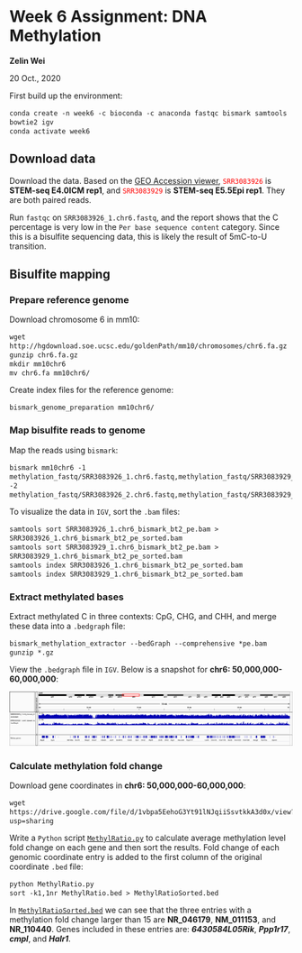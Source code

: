 # Week 6 Assignment: DNA Methylation

**Zelin Wei**

20 Oct., 2020

First build up the environment:

	conda create -n week6 -c bioconda -c anaconda fastqc bismark samtools bowtie2 igv
	conda activate week6
	
## Download data

Download the data. Based on the [GEO Accession viewer](https://www.ncbi.nlm.nih.gov/geo/query/acc.cgi?acc=GSE76505), <font color=#FF0000>`SRR3083926`</font> is **STEM-seq E4.0ICM rep1**, and <font color=#FF0000>`SRR3083929`</font> is **STEM-seq E5.5Epi rep1**. They are both paired reads.

Run `fastqc` on `SRR3083926_1.chr6.fastq`, and the report shows that the C percentage is very low in the `Per base sequence content` category. Since this is a bisulfite sequencing data, this is likely the result of 5mC-to-U transition.

## Bisulfite mapping

### Prepare reference genome

Download chromosome 6 in mm10:

	wget http://hgdownload.soe.ucsc.edu/goldenPath/mm10/chromosomes/chr6.fa.gz
	gunzip chr6.fa.gz
	mkdir mm10chr6
	mv chr6.fa mm10chr6/
	
Create index files for the reference genome:

	bismark_genome_preparation mm10chr6/

### Map bisulfite reads to genome

Map the reads using `bismark`:

	bismark mm10chr6 -1 methylation_fastq/SRR3083926_1.chr6.fastq,methylation_fastq/SRR3083929_1.chr6.fastq -2 methylation_fastq/SRR3083926_2.chr6.fastq,methylation_fastq/SRR3083929_2.chr6.fastq
	
To visualize the data in `IGV`, sort the `.bam` files:

	samtools sort SRR3083926_1.chr6_bismark_bt2_pe.bam > SRR3083926_1.chr6_bismark_bt2_pe_sorted.bam
	samtools sort SRR3083929_1.chr6_bismark_bt2_pe.bam > SRR3083929_1.chr6_bismark_bt2_pe_sorted.bam
	samtools index SRR3083926_1.chr6_bismark_bt2_pe_sorted.bam
	samtools index SRR3083929_1.chr6_bismark_bt2_pe_sorted.bam
	
### Extract methylated bases

Extract methylated C in three contexts: CpG, CHG, and CHH, and merge these data into a `.bedgraph` file:

	bismark_methylation_extractor --bedGraph --comprehensive *pe.bam
	gunzip *.gz
	
View the `.bedgraph` file in `IGV`. Below is a snapshot for **chr6: 50,000,000-60,000,000**:

<center><img src=ExtractMethylation.png></center>

### Calculate methylation fold change

Download gene coordinates in **chr6: 50,000,000-60,000,000**:

	wget https://drive.google.com/file/d/1vbpa5EehoG3Yt91lNJqiiSsvtkkA3d0x/view?usp=sharing
	
Write a `Python` script [`MethylRatio.py`](MethylRatio.py) to calculate average methylation level fold change on each gene and then sort the results. Fold change of each genomic coordinate entry is added to the first column of the original coordinate `.bed` file:

	python MethylRatio.py
	sort -k1,1nr MethylRatio.bed > MethylRatioSorted.bed
	
In [`MethylRatioSorted.bed`](MethylRatioSorted.bed) we can see that the three entries with a methylation fold change larger than 15 are **NR_046179**, **NM_011153**, and **NR_110440**. Genes included in these entries are: ***6430584L05Rik***, ***Ppp1r17***, ***cmpl***, and ***Halr1***.